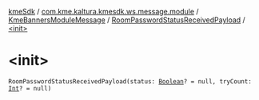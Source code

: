 [kmeSdk](../../../index.md) / [com.kme.kaltura.kmesdk.ws.message.module](../../index.md) / [KmeBannersModuleMessage](../index.md) / [RoomPasswordStatusReceivedPayload](index.md) / [&lt;init&gt;](./-init-.md)

# &lt;init&gt;

`RoomPasswordStatusReceivedPayload(status: `[`Boolean`](https://kotlinlang.org/api/latest/jvm/stdlib/kotlin/-boolean/index.html)`? = null, tryCount: `[`Int`](https://kotlinlang.org/api/latest/jvm/stdlib/kotlin/-int/index.html)`? = null)`